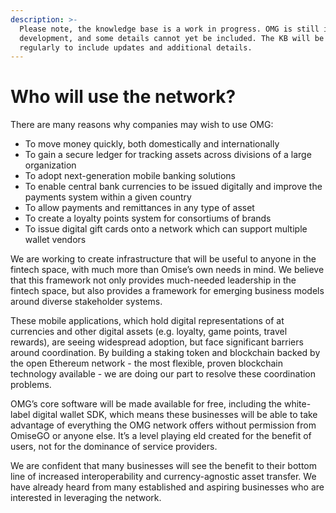 ```yaml
---
description: >-
  Please note, the knowledge base is a work in progress. OMG is still in
  development, and some details cannot yet be included. The KB will be revised
  regularly to include updates and additional details.
---
```


# Who will use the network?

There are many reasons why companies may wish to use OMG:  


* To move money quickly, both domestically and internationally
* To gain a secure ledger for tracking assets across divisions of a large organization
* To adopt next-generation mobile banking solutions
* To enable central bank currencies to be issued digitally and improve the payments system within a given country
* To allow payments and remittances in any type of asset
* To create a loyalty points system for consortiums of brands
* To issue digital gift cards onto a network which can support multiple wallet vendors

We are working to create infrastructure that will be useful to anyone in the fintech space, with much more than Omise’s own needs in mind. We believe that this framework not only provides much-needed leadership in the fintech space, but also provides a framework for emerging business models around diverse stakeholder systems.  


These mobile applications, which hold digital representations of at currencies and other digital assets \(e.g. loyalty, game points, travel rewards\), are seeing widespread adoption, but face significant barriers around coordination. By building a staking token and blockchain backed by the open Ethereum network - the most flexible, proven blockchain technology available - we are doing our part to resolve these coordination problems.  


OMG’s core software will be made available for free, including the white-label digital wallet SDK, which means these businesses will be able to take advantage of everything the OMG network offers without permission from OmiseGO or anyone else. It’s a level playing eld created for the benefit of users, not for the dominance of service providers.  


We are confident that many businesses will see the benefit to their bottom line of increased interoperability and currency-agnostic asset transfer. We have already heard from many established and aspiring businesses who are interested in leveraging the network.  


